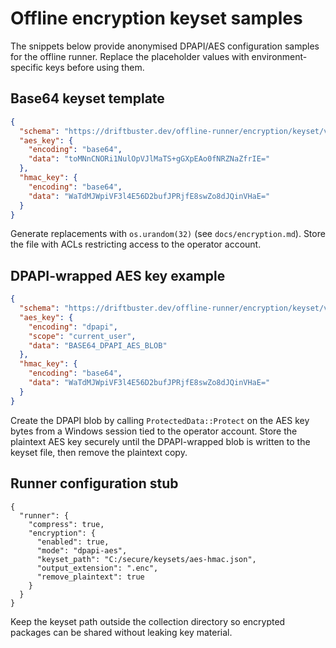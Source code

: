 # Offline encryption keyset samples

The snippets below provide anonymised DPAPI/AES configuration samples for the
offline runner. Replace the placeholder values with environment-specific keys
before using them.

## Base64 keyset template

```json
{
  "schema": "https://driftbuster.dev/offline-runner/encryption/keyset/v1",
  "aes_key": {
    "encoding": "base64",
    "data": "toMNnCNORi1NulOpVJlMaTS+gGXpEAo0fNRZNaZfrIE="
  },
  "hmac_key": {
    "encoding": "base64",
    "data": "WaTdMJWpiVF3l4E56D2bufJPRjfE8swZo8dJQinVHaE="
  }
}
```

Generate replacements with `os.urandom(32)` (see `docs/encryption.md`). Store
the file with ACLs restricting access to the operator account.

## DPAPI-wrapped AES key example

```json
{
  "schema": "https://driftbuster.dev/offline-runner/encryption/keyset/v1",
  "aes_key": {
    "encoding": "dpapi",
    "scope": "current_user",
    "data": "BASE64_DPAPI_AES_BLOB"
  },
  "hmac_key": {
    "encoding": "base64",
    "data": "WaTdMJWpiVF3l4E56D2bufJPRjfE8swZo8dJQinVHaE="
  }
}
```

Create the DPAPI blob by calling `ProtectedData::Protect` on the AES key bytes
from a Windows session tied to the operator account. Store the plaintext AES key
securely until the DPAPI-wrapped blob is written to the keyset file, then remove
the plaintext copy.

## Runner configuration stub

```jsonc
{
  "runner": {
    "compress": true,
    "encryption": {
      "enabled": true,
      "mode": "dpapi-aes",
      "keyset_path": "C:/secure/keysets/aes-hmac.json",
      "output_extension": ".enc",
      "remove_plaintext": true
    }
  }
}
```

Keep the keyset path outside the collection directory so encrypted packages can
be shared without leaking key material.
